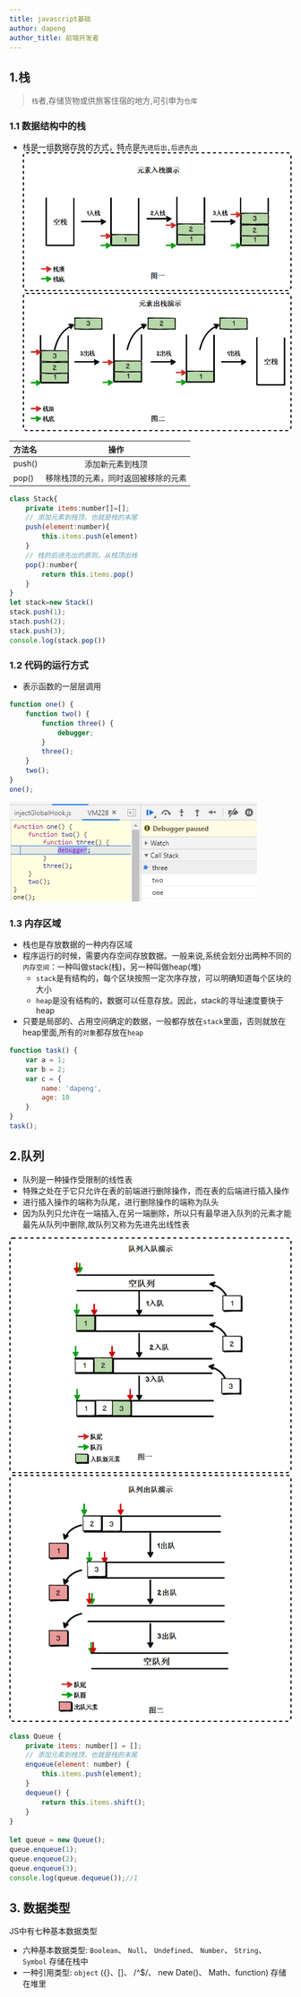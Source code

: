 ```yaml
---
title: javascript基础
author: dapeng
author_title: 前端开发者
---
```

## 1.栈
>`栈`者,存储货物或供旅客住宿的地方,可引申为`仓库`

### 1.1 数据结构中的栈
- 栈是一组数据存放的方式，特点是`先进后出,后进先出`
![入栈](/img/面试/base/1.png)
![出栈](/img/面试/base/2.png)

| 方法名 |                 操作                 |
| :----- | :----------------------------------: |
| push() |           添加新元素到栈顶           |
| pop()  | 移除栈顶的元素，同时返回被移除的元素 |


```js
class Stack{
    private items:number[]=[];
    // 添加元素到栈顶，也就是栈的末尾
    push(element:number){
        this.items.push(element)
    }
    // 栈的后进先出的原则，从栈顶出栈
    pop():number{
        return this.items.pop()
    }
}
let stack=new Stack()
stack.push(1);
stach.push(2);
stack.push(3);
console.log(stack.pop())
```
### 1.2 代码的运行方式 
- 表示函数的一层层调用
```js
function one() {
    function two() {
        function three() {
            debugger;
        }
        three();
    }
    two();
}
one();
```
![代码的运行方式](/img/面试/base/3.png)

### 1.3 内存区域
- 栈也是存放数据的一种内存区域
- 程序运行的时候，需要内存空间存放数据。一般来说,系统会划分出两种不同的`内存空间`：一种叫做stack(栈)，另一种叫做heap(堆)
    - `stack`是有结构的，每个区块按照一定次序存放，可以明确知道每个区块的大小
    - `heap`是没有结构的，数据可以任意存放。因此，stack的寻址速度要快于heap
- 只要是局部的、占用空间确定的数据，一般都存放在`stack`里面，否则就放在heap里面,所有的`对象`都存放在`heap`

```js
function task() {
    var a = 1;
    var b = 2;
    var c = {
        name: 'dapeng',
        age: 10
    }
}
task();
```

## 2.队列
- 队列是一种操作受限制的线性表
- 特殊之处在于它只允许在表的前端进行删除操作，而在表的后端进行插入操作
- 进行插入操作的端称为队尾，进行删除操作的端称为队头
- 因为队列只允许在一端插入,在另一端删除，所以只有最早进入队列的元素才能最先从队列中删除,故队列又称为先进先出线性表

![队列入队](/img/面试/base/4.png)
![队列出队](/img/面试/base/5.png)

```js
class Queue {
    private items: number[] = [];
    // 添加元素到栈顶，也就是栈的末尾
    enqueue(element: number) {
        this.items.push(element);
    }
    dequeue() {
        return this.items.shift();
    }
}

let queue = new Queue();
queue.enqueue(1);
queue.enqueue(2);
queue.enqueue(3);
console.log(queue.dequeue());//1
```

## 3. 数据类型
JS中有七种基本数据类型
- 六种基本数据类型: `Boolean`、 `Null`、 `Undefined`、 `Number`、 `String`、 `Symbol` 存储在栈中
- 一种引用类型: `object` ({}、[]、 /^$/、 new Date()、 Math、function) 存储在堆里 
